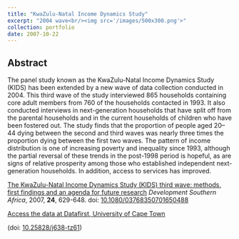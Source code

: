 ```yaml
---
title: "KwaZulu-Natal Income Dynamics Study"
excerpt: "2004 wave<br/><img src='/images/500x300.png'>"
collection: portfolio
date: 2007-10-22
---
```

## Abstract


The panel study known as the KwaZulu-Natal Income Dynamics Study (KIDS) has been extended by a new wave of data collection conducted in 2004. This third wave of the study interviewed 865 households containing core adult members from 760 of the households contacted in 1993. It also conducted interviews in next-generation households that have split off from the parental households and in the current households of children who have been fostered out. The study finds that the proportion of people aged 20–44 dying between the second and third waves was nearly three times the proportion dying between the first two waves. The pattern of income distribution is one of increasing poverty and inequality since 1993, although the partial reversal of these trends in the post-1998 period is hopeful, as are signs of relative prosperity among those who established independent next-generation households. In addition, access to services has improved.

[The KwaZulu-Natal Income Dynamics Study (KIDS) third wave: methods, first findings and an agenda for future research](https://www.tandfonline.com/doi/full/10.1080/03768350701650488) *Development Southern Africa*, 2007, **24**, 629-648. doi: [10.1080/03768350701650488](https://doi.org/10.1080/03768350701650488)

[Access the data at Datafirst, University of Cape Town](http://www.datafirst.uct.ac.za/dataportal/index.php/catalog/286)

(doi: [10.25828/j638-tz61](https://doi.org/10.25828/j638-tz61))